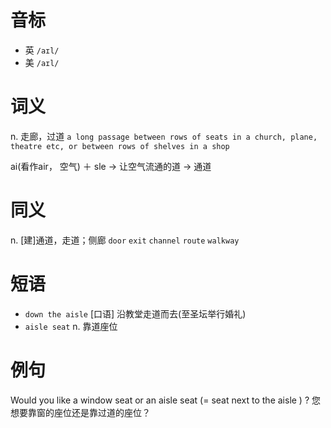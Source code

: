 # 音标

- 英 `/aɪl/`
- 美 `/aɪl/`

# 词义

n. 走廊，过道
`a long passage between rows of seats in a church, plane, theatre etc, or between rows of shelves in a shop`



ai(看作air， 空气) ＋ sle → 让空气流通的道 → 通道

# 同义

n. [建]通道，走道；侧廊
`door` `exit` `channel` `route` `walkway`

# 短语

- `down the aisle` [口语] 沿教堂走道而去(至圣坛举行婚礼)
- `aisle seat` n. 靠道座位

# 例句

Would you like a window seat or an aisle seat (=  seat next to the aisle  ) ?
您想要靠窗的座位还是靠过道的座位？


